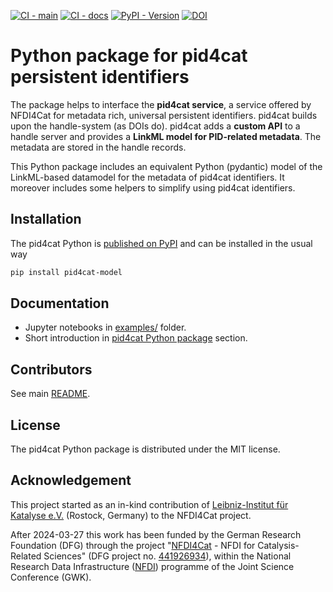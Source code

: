 [![CI - main](https://github.com/nfdi4cat/pid4cat-model/actions/workflows/main.yaml/badge.svg)](https://github.com/nfdi4cat/pid4cat-model/actions/workflows/main.yaml)
[![CI - docs](https://github.com/nfdi4cat/pid4cat-model/actions/workflows/deploy-docs.yaml/badge.svg?branch=main)](https://github.com/nfdi4cat/pid4cat-model/actions/workflows/deploy-docs.yaml)
[![PyPI - Version](https://img.shields.io/pypi/v/pid4cat-model)](https://pypi.org/project/pid4cat-model)
[![DOI](https://zenodo.org/badge/728357011.svg)](https://doi.org/10.5281/zenodo.15173682)

# Python package for pid4cat persistent identifiers

The package helps to interface the **pid4cat service**, a service offered by NFDI4Cat for metadata rich, universal persistent identifiers.
pid4cat builds upon the handle-system (as DOIs do). pid4cat adds a **custom API** to a handle server and provides a **LinkML model for  PID-related metadata**.
The metadata are stored in the handle records.

This Python package includes an equivalent Python (pydantic) model of the LinkML-based datamodel for the metadata of pid4cat identifiers.
It moreover includes some helpers to simplify using pid4cat identifiers.

## Installation

The pid4cat Python is [published on PyPI](https://pypi.org/project/pid4cat) and can be installed in the usual  way

```bash
pip install pid4cat-model
```

## Documentation

- Jupyter notebooks in [examples/](https://github.com/nfdi4cat/pid4cat-model/tree/main/examples) folder.
- Short introduction in [pid4cat Python package](https://nfdi4cat.github.io/pid4cat-model/latest/tools/#pid4cat-model-python-package) section.

## Contributors

See main [README](https://github.com/nfdi4cat/pid4cat-model/blob/main/README.md).

## License

The pid4cat Python package is distributed under the MIT license.

## Acknowledgement

This project started as an in-kind contribution of [Leibniz-Institut für Katalyse e.V.](https://www.catalysis.de) (Rostock, Germany) to the NFDI4Cat project.

After 2024-03-27 this work has been funded by the German Research Foundation (DFG) through the project "[NFDI4Cat](https://www.nfdi4cat.org) - NFDI for Catalysis-Related Sciences" (DFG project no. [441926934](https://gepris.dfg.de/gepris/projekt/441926934)), within the National Research Data Infrastructure ([NFDI](https://www.nfdi.de)) programme of the Joint Science Conference (GWK).
